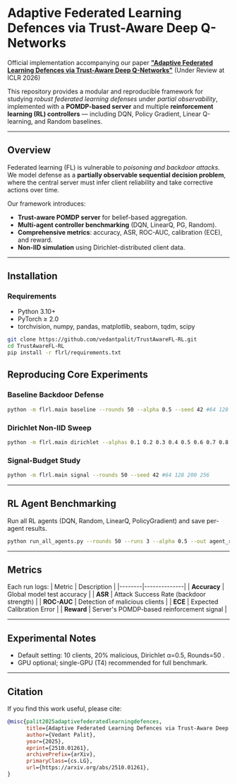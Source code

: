 # Adaptive Federated Learning Defences via Trust-Aware Deep Q-Networks

Official implementation accompanying our paper [**"Adaptive Federated Learning Defences via Trust-Aware Deep Q-Networks"**](https://arxiv.org/abs/2510.01261) (Under Review at ICLR 2026)  

This repository provides a modular and reproducible framework for studying *robust federated learning defenses* under *partial observability*, implemented with a **POMDP-based server** and multiple **reinforcement learning (RL) controllers** — including DQN, Policy Gradient, Linear Q-learning, and Random baselines.

---

## Overview

Federated learning (FL) is vulnerable to *poisoning and backdoor attacks*.  
We model defense as a **partially observable sequential decision problem**, where the central server must infer client reliability and take corrective actions over time.

Our framework introduces:
- **Trust-aware POMDP server** for belief-based aggregation.
- **Multi-agent controller benchmarking** (DQN, LinearQ, PG, Random).
- **Comprehensive metrics**: accuracy, ASR, ROC-AUC, calibration (ECE), and reward.
- **Non-IID simulation** using Dirichlet-distributed client data.

---

## Installation

### Requirements
- Python 3.10+
- PyTorch ≥ 2.0
- torchvision, numpy, pandas, matplotlib, seaborn, tqdm, scipy

```bash
git clone https://github.com/vedantpalit/TrustAwareFL-RL.git
cd TrustAwareFL-RL
pip install -r flrl/requirements.txt
```



## Reproducing Core Experiments

### **Baseline Backdoor Defense**
```bash
python -m flrl.main baseline --rounds 50 --alpha 0.5 --seed 42 #64 128 200 256
```

### **Dirichlet Non-IID Sweep**
```bash
python -m flrl.main dirichlet --alphas 0.1 0.2 0.3 0.4 0.5 0.6 0.7 0.8 0.9 1.0 5.0 --rounds 50 --runs 5
```

### **Signal-Budget Study**
```bash
python -m flrl.main signal --rounds 50 --seed 42 #64 128 200 256
```

---

## RL Agent Benchmarking

Run all RL agents (DQN, Random, LinearQ, PolicyGradient) and save per-agent results.

```bash
python run_all_agents.py --rounds 50 --runs 3 --alpha 0.5 --out agent_results
```

---

## Metrics

Each run logs:
| Metric | Description |
|--------|--------------|
| **Accuracy** | Global model test accuracy |
| **ASR** | Attack Success Rate (backdoor strength) |
| **ROC-AUC** | Detection of malicious clients |
| **ECE** | Expected Calibration Error |
| **Reward** | Server's POMDP-based reinforcement signal |

---

## Experimental Notes

- Default setting: 10 clients, 20% malicious, Dirichlet α=0.5, Rounds=50 .
- GPU optional; single-GPU (T4) recommended for full benchmark.

---

## Citation

If you find this work useful, please cite:

```bibtex
@misc{palit2025adaptivefederatedlearningdefences,
      title={Adaptive Federated Learning Defences via Trust-Aware Deep Q-Networks}, 
      author={Vedant Palit},
      year={2025},
      eprint={2510.01261},
      archivePrefix={arXiv},
      primaryClass={cs.LG},
      url={https://arxiv.org/abs/2510.01261}, 
}
```



